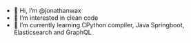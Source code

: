 - 👋 Hi, I’m @jonathanwax
- 👀 I’m interested in clean code
- 🌱 I’m currently learning CPython compiler, Java Springboot, Elasticsearch and GraphQL
